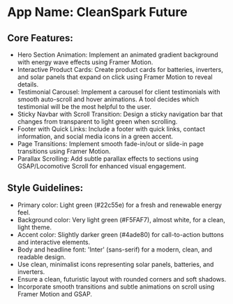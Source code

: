 # **App Name**: CleanSpark Future

## Core Features:

- Hero Section Animation: Implement an animated gradient background with energy wave effects using Framer Motion.
- Interactive Product Cards: Create product cards for batteries, inverters, and solar panels that expand on click using Framer Motion to reveal details.
- Testimonial Carousel: Implement a carousel for client testimonials with smooth auto-scroll and hover animations. A tool decides which testimonial will be the most helpful to the user.
- Sticky Navbar with Scroll Transition: Design a sticky navigation bar that changes from transparent to light green when scrolling.
- Footer with Quick Links: Include a footer with quick links, contact information, and social media icons in a green accent.
- Page Transitions: Implement smooth fade-in/out or slide-in page transitions using Framer Motion.
- Parallax Scrolling: Add subtle parallax effects to sections using GSAP/Locomotive Scroll for enhanced visual engagement.

## Style Guidelines:

- Primary color: Light green (#22c55e) for a fresh and renewable energy feel.
- Background color: Very light green (#F5FAF7), almost white, for a clean, light theme.
- Accent color: Slightly darker green (#4ade80) for call-to-action buttons and interactive elements.
- Body and headline font: 'Inter' (sans-serif) for a modern, clean, and readable design.
- Use clean, minimalist icons representing solar panels, batteries, and inverters.
- Ensure a clean, futuristic layout with rounded corners and soft shadows.
- Incorporate smooth transitions and subtle animations on scroll using Framer Motion and GSAP.